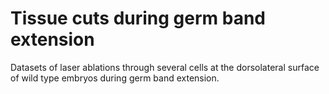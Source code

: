# Tissue cuts during germ band extension

Datasets of laser ablations through several cells at the dorsolateral surface of wild type embryos during germ band extension.
